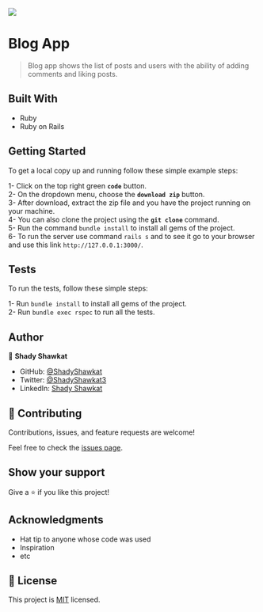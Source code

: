 ![](https://img.shields.io/badge/Microverse-blueviolet)

# Blog App

> Blog app shows the list of posts and users with the ability of adding comments and liking posts.

## Built With

- Ruby
- Ruby on Rails

## Getting Started

To get a local copy up and running follow these simple example steps:

1- Click on the top right green **`code`** button.<br>
2- On the dropdown menu, choose the **`download zip`** button.<br>
3- After download, extract the zip file and you have the project running on your machine.<br>
4- You can also clone the project using the **`git clone`** command.<br>
5- Run the command `bundle install` to install all gems of the project.<br>
6- To run the server use command `rails s` and to see it go to your browser and use this link `http://127.0.0.1:3000/`.<br>

## Tests
To run the tests, follow these simple steps:

1- Run `bundle install` to install all gems of the project.<br>
2- Run `bundle exec rspec` to run all the tests.<br>

## Author

👤 **Shady Shawkat**

- GitHub: [@ShadyShawkat](https://github.com/ShadyShawkat)
- Twitter: [@ShadyShawkat3](https://twitter.com/ShadyShawkat3)
- LinkedIn: [Shady Shawkat](https://linkedin.com/in/Shady-Shawkat)

## 🤝 Contributing

Contributions, issues, and feature requests are welcome!

Feel free to check the [issues page](../../issues/).

## Show your support

Give a ⭐️ if you like this project!

## Acknowledgments

- Hat tip to anyone whose code was used
- Inspiration
- etc

## 📝 License

This project is [MIT](./MIT.md) licensed.